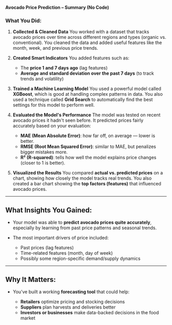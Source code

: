 **Avocado Price Prediction – Summary (No Code)**

###  What You Did:

1. **Collected & Cleaned Data**
   You worked with a dataset that tracks avocado prices over time across different regions and types (organic vs. conventional). You cleaned the data and added useful features like the month, week, and previous price trends.

2. **Created Smart Indicators**
   You added features such as:

   * The **price 1 and 7 days ago** (lag features)
   * **Average and standard deviation over the past 7 days** (to track trends and volatility)

3. **Trained a Machine Learning Model**
   You used a powerful model called **XGBoost**, which is good at handling complex patterns in data. You also used a technique called **Grid Search** to automatically find the best settings for this model to perform well.

4. **Evaluated the Model's Performance**
   The model was tested on recent avocado prices it hadn't seen before. It predicted prices fairly accurately based on your evaluation:

   * **MAE (Mean Absolute Error)**: how far off, on average — lower is better.
   * **RMSE (Root Mean Squared Error)**: similar to MAE, but penalizes bigger mistakes more.
   * **R² (R-squared)**: tells how well the model explains price changes (closer to 1 is better).

5. **Visualized the Results**
   You compared **actual vs. predicted prices** on a chart, showing how closely the model tracks real trends. You also created a bar chart showing the **top factors (features)** that influenced avocado prices.

---

##  What Insights You Gained:

* Your model was able to **predict avocado prices quite accurately**, especially by learning from past price patterns and seasonal trends.
* The most important drivers of price included:

  * Past prices (lag features)
  * Time-related features (month, day of week)
  * Possibly some region-specific demand/supply dynamics

---

##  Why It Matters:

* You’ve built a working **forecasting tool** that could help:

  * **Retailers** optimize pricing and stocking decisions
  * **Suppliers** plan harvests and deliveries better
  * **Investors or businesses** make data-backed decisions in the food market
